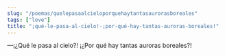 ```yaml
---
slug: "/poemas/quelepasaalcieloporquehaytantasaurorasboreales"
tags: ["love"]
title: "¡qué-le-pasa-al-cielo!-¡por-qué-hay-tantas-auroras-boreales!"
---
```

—¡¿Qué le pasa al cielo?! ¡¿Por qué hay tantas auroras boreales?!